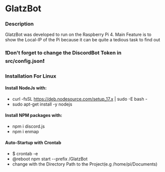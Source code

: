 # GlatzBot
### Description
GlatzBot was developed to run on the Raspberry Pi 4. Main Feature is to show the Local-IP of the Pi because it can be quite a tedious task to find out

### ❗Don't forget to change the DiscordBot Token in src/config.json❗
 
### Installation For Linux
#### Install NodeJs with:
- curl -fsSL https://deb.nodesource.com/setup_17.x | sudo -E bash -
- sudo apt-get install -y nodejs
#### Install NPM packages with:
- npm i discord.js
- npm i enmap

#### Auto-Startup with Crontab
- $ crontab -e
- @reboot npm start --prefix <location>/GlatzBot
- change <location> with the Directory Path to the Project(e.g /home/pi/Documents)
